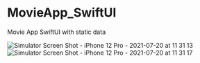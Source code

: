 # MovieApp_SwiftUI
Movie App SwiftUI with static data 

![Simulator Screen Shot - iPhone 12 Pro - 2021-07-20 at 11 31 13](https://user-images.githubusercontent.com/8086048/126269939-bf085868-34dd-451f-afd8-a6a852d7fa92.png)
![Simulator Screen Shot - iPhone 12 Pro - 2021-07-20 at 11 31 17](https://user-images.githubusercontent.com/8086048/126270016-be37a68c-5c0f-40ee-b948-3fdf89492258.png)
